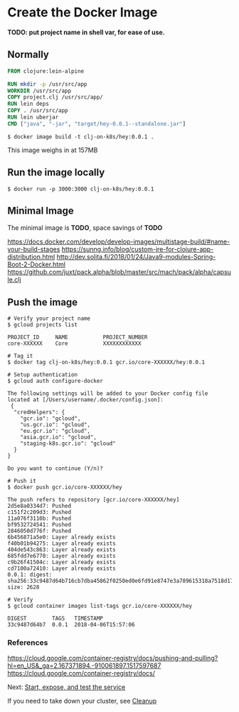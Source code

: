 # Create the Docker Image

**TODO: put project name in shell var, for ease of use.**

## Normally

``` dockerfile
FROM clojure:lein-alpine

RUN mkdir -p /usr/src/app
WORKDIR /usr/src/app
COPY project.clj /usr/src/app/
RUN lein deps
COPY . /usr/src/app
RUN lein uberjar
CMD ["java", "-jar", "target/hey-0.0.1--standalone.jar"]
```

``` console
$ docker image build -t clj-on-k8s/hey:0.0.1 .
```

This image weighs in at 157MB

## Run the image locally

``` console
$ docker run -p 3000:3000 clj-on-k8s/hey:0.0.1
```

## Minimal Image

The minimal image is **TODO**, space savings of **TODO**

https://docs.docker.com/develop/develop-images/multistage-build/#name-your-build-stages
https://sunng.info/blog/custom-jre-for-clojure-app-distribution.html
http://dev.solita.fi/2018/01/24/Java9-modules-Spring-Boot-2-Docker.html
https://github.com/juxt/pack.alpha/blob/master/src/mach/pack/alpha/capsule.clj


## Push the image

``` shell
# Verify your project name
$ gcloud projects list

PROJECT_ID     NAME           PROJECT_NUMBER
core-XXXXXX    Core           XXXXXXXXXXXX

# Tag it
$ docker tag clj-on-k8s/hey:0.0.1 gcr.io/core-XXXXXX/hey:0.0.1

# Setup authentication
$ gcloud auth configure-docker

The following settings will be added to your Docker config file
located at [/Users/username/.docker/config.json]:
 {
  "credHelpers": {
    "gcr.io": "gcloud",
    "us.gcr.io": "gcloud",
    "eu.gcr.io": "gcloud",
    "asia.gcr.io": "gcloud",
    "staging-k8s.gcr.io": "gcloud"
  }
}

Do you want to continue (Y/n)?

# Push it
$ docker push gcr.io/core-XXXXXX/hey 

The push refers to repository [gcr.io/core-XXXXXX/hey]
2d5e8a0334d7: Pushed
c151f2c209d3: Pushed
11a076f3110b: Pushed
bf9532724541: Pushed
2846050d776f: Pushed
6b456871a5e0: Layer already exists
f40b01b94275: Layer already exists
404de543c863: Layer already exists
685fdd7e6770: Layer already exists
c9b26f41504c: Layer already exists
cd7100a72410: Layer already exists
0.0.1: digest: sha256:33c9487d64b716cb7dba45862f0250ed0e6fd91e8747e3a789615318a7518d17 size: 2628

# Verify
$ gcloud container images list-tags gcr.io/core-XXXXXX/hey 

DIGEST        TAGS   TIMESTAMP
33c9487d64b7  0.0.1  2018-04-06T15:57:06

```

### References

https://cloud.google.com/container-registry/docs/pushing-and-pulling?hl=en_US&_ga=2.167371894.-910061897.1517597687
https://cloud.google.com/container-registry/docs/



Next: [Start, expose, and test the service](06-start-expose-test.md)


If you need to take down your cluster, see [Cleanup](99-cleanup.md)
